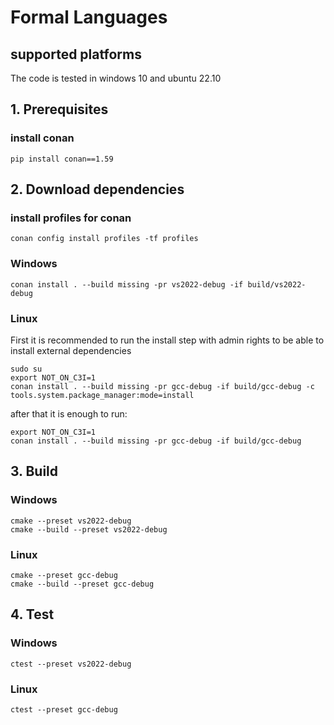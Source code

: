 # Formal Languages

## supported platforms

The code is tested in windows 10 and ubuntu 22.10

## 1. Prerequisites

### install conan
````
pip install conan==1.59
````

## 2. Download dependencies

### install profiles for conan
````
conan config install profiles -tf profiles
````

###  Windows
````
conan install . --build missing -pr vs2022-debug -if build/vs2022-debug
 ````
###  Linux
First it is recommended to run the install step with admin rights to be able to install external dependencies

````
sudo su
export NOT_ON_C3I=1
conan install . --build missing -pr gcc-debug -if build/gcc-debug -c  tools.system.package_manager:mode=install
 ````
after that it is enough to run:

````
export NOT_ON_C3I=1
conan install . --build missing -pr gcc-debug -if build/gcc-debug
 ````
## 3. Build
### Windows
````
cmake --preset vs2022-debug
cmake --build --preset vs2022-debug
````
### Linux
````
cmake --preset gcc-debug
cmake --build --preset gcc-debug
````
## 4. Test
### Windows
````
ctest --preset vs2022-debug
````
### Linux
````
ctest --preset gcc-debug
````
